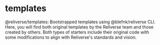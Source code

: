 # templates
@reliverse/templates: Bootstrapped templates using @blefnk/reliverse CLI. Here, you will find both original templates by the Reliverse team and those created by others. Both types of starters include their original code with some modifications to align with Reliverse's standards and vision.
